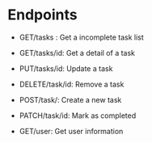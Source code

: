 # Endpoints

- GET/tasks : Get a incomplete task list
- GET/tasks/id: Get a detail of a task
- PUT/tasks/id: Update a task
- DELETE/task/id: Remove a task
- POST/task/: Create a new task
- PATCH/task/id: Mark as completed

- GET/user: Get user information
